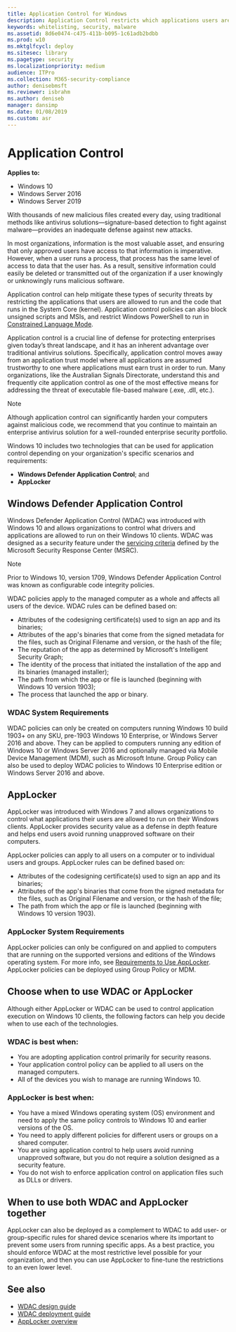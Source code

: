 ```yaml
---
title: Application Control for Windows
description: Application Control restricts which applications users are allowed to run and the code that runs in the system core.
keywords: whitelisting, security, malware
ms.assetid: 8d6e0474-c475-411b-b095-1c61adb2bdbb
ms.prod: w10
ms.mktglfcycl: deploy
ms.sitesec: library
ms.pagetype: security
ms.localizationpriority: medium
audience: ITPro
ms.collection: M365-security-compliance
author: denisebmsft
ms.reviewer: isbrahm
ms.author: deniseb
manager: dansimp
ms.date: 01/08/2019
ms.custom: asr
---
```


# Application Control

**Applies to:**

-   Windows 10
-   Windows Server 2016
-   Windows Server 2019 

With thousands of new malicious files created every day, using traditional methods like antivirus solutions—signature-based detection to fight against malware—provides an inadequate defense against new attacks.

In most organizations, information is the most valuable asset, and ensuring that only approved users have access to that information is imperative. However, when a user runs a process, that process has the same level of access to data that the user has. As a result, sensitive information could easily be deleted or transmitted out of the organization if a user knowingly or unknowingly runs malicious software.

Application control can help mitigate these types of security threats by restricting the applications that users are allowed to run and the code that runs in the System Core (kernel). Application control policies can also block unsigned scripts and MSIs, and restrict Windows PowerShell to run in [Constrained Language Mode](https://docs.microsoft.com/powershell/module/microsoft.powershell.core/about/about_language_modes).

Application control is a crucial line of defense for protecting enterprises given today’s threat landscape, and it has an inherent advantage over traditional antivirus solutions. Specifically, application control moves away from an application trust model where all applications are assumed trustworthy to one where applications must earn trust in order to run. Many organizations, like the Australian Signals Directorate, understand this and frequently cite application control as one of the most effective means for addressing the threat of executable file-based malware (.exe, .dll, etc.).

> [!NOTE]
> Although application control can significantly harden your computers against malicious code, we recommend that you continue to maintain an enterprise antivirus solution for a well-rounded enterprise security portfolio.

Windows 10 includes two technologies that can be used for application control depending on your organization's specific scenarios and requirements:<br>
-   **Windows Defender Application Control**; and
-   **AppLocker**

## Windows Defender Application Control

Windows Defender Application Control (WDAC) was introduced with Windows 10 and allows organizations to control what drivers and applications are allowed to run on their Windows 10 clients. WDAC was designed as a security feature under the [servicing criteria](https://www.microsoft.com/msrc/windows-security-servicing-criteria) defined by the Microsoft Security Response Center (MSRC).

> [!NOTE]
> Prior to Windows 10, version 1709, Windows Defender Application Control was known as configurable code integrity policies.

WDAC policies apply to the managed computer as a whole and affects all users of the device. WDAC rules can be defined based on:
-   Attributes of the codesigning certificate(s) used to sign an app and its binaries;
-   Attributes of the app's binaries that come from the signed metadata for the files, such as Original Filename and version, or the hash of the file;
-   The reputation of the app as determined by Microsoft's Intelligent Security Graph;
-   The identity of the process that initiated the installation of the app and its binaries (managed installer);
-   The path from which the app or file is launched (beginning with Windows 10 version 1903);
-   The process that launched the app or binary.

### WDAC System Requirements

WDAC policies can only be created on computers running Windows 10 build 1903+ on any SKU, pre-1903 Windows 10 Enterprise, or Windows Server 2016 and above.
They can be applied to computers running any edition of Windows 10 or Windows Server 2016 and optionally managed via Mobile Device Management (MDM), such as Microsoft Intune.
Group Policy can also be used to deploy WDAC policies to Windows 10 Enterprise edition or Windows Server 2016 and above.

## AppLocker

AppLocker was introduced with Windows 7 and allows organizations to control what applications their users are allowed to run on their Windows clients. AppLocker provides security value as a defense in depth feature and helps end users avoid running unapproved software on their computers.

AppLocker policies can apply to all users on a computer or to individual users and groups. AppLocker rules can be defined based on:
-   Attributes of the codesigning certificate(s) used to sign an app and its binaries;
-   Attributes of the app's binaries that come from the signed metadata for the files, such as Original Filename and version, or the hash of the file;
-   The path from which the app or file is launched (beginning with Windows 10 version 1903).

### AppLocker System Requirements

AppLocker policies can only be configured on and applied to computers that are running on the supported versions and editions of the Windows operating system. For more info, see [Requirements to Use AppLocker](applocker/requirements-to-use-applocker.md). 
AppLocker policies can be deployed using Group Policy or MDM.

## Choose when to use WDAC or AppLocker

Although either AppLocker or WDAC can be used to control application execution on Windows 10 clients, the following factors can help you decide when to use each of the technologies. 

### WDAC is best when:

-   You are adopting application control primarily for security reasons.
-   Your application control policy can be applied to all users on the managed computers.
-   All of the devices you wish to manage are running Windows 10.

### AppLocker is best when:

-   You have a mixed Windows operating system (OS) environment and need to apply the same policy controls to Windows 10 and earlier versions of the OS.
-   You need to apply different policies for different users or groups on a shared computer.
-   You are using application control to help users avoid running unapproved software, but you do not require a solution designed as a security feature.
-   You do not wish to enforce application control on application files such as DLLs or drivers.

## When to use both WDAC and AppLocker together

AppLocker can also be deployed as a complement to WDAC to add user- or group-specific rules for shared device scenarios where its important to prevent some users from running specific apps.
As a best practice, you should enforce WDAC at the most restrictive level possible for your organization, and then you can use AppLocker to fine-tune the restrictions to an even lower level.

## See also

- [WDAC design guide](windows-defender-application-control-design-guide.md)
- [WDAC deployment guide](windows-defender-application-control-deployment-guide.md)
- [AppLocker overview](applocker/applocker-overview.md)
